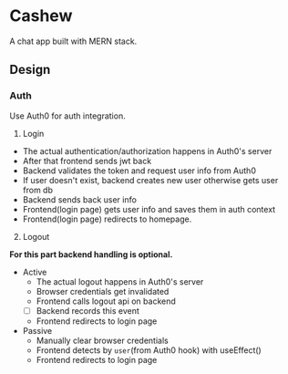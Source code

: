 # Cashew

A chat app built with MERN stack.

## Design

### Auth

Use Auth0 for auth integration.

1. Login

- The actual authentication/authorization happens in Auth0's server
- After that frontend sends jwt back
- Backend validates the token and request user info from Auth0
- If user doesn't exist, backend creates new user otherwise gets user from db
- Backend sends back user info
- Frontend(login page) gets user info and saves them in auth context
- Frontend(login page) redirects to homepage.

2. Logout

**For this part backend handling is optional.**

- Active
  - The actual logout happens in Auth0's server
  - Browser credentials get invalidated
  - Frontend calls logout api on backend
  - [ ] Backend records this event
  - Frontend redirects to login page
- Passive
  - Manually clear browser credentials
  - Frontend detects by `user`(from Auth0 hook) with useEffect()
  - Frontend redirects to login page
